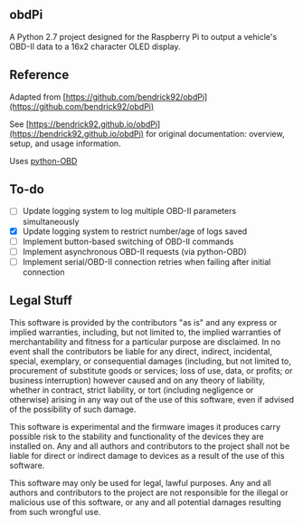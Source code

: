 ## obdPi
A Python 2.7 project designed for the Raspberry Pi to output a vehicle's OBD-II data to a 16x2 character OLED display.

## Reference
Adapted from [https://github.com/bendrick92/obdPi](https://github.com/bendrick92/obdPi)

See [https://bendrick92.github.io/obdPi](https://bendrick92.github.io/obdPi) for original documentation: overview, setup, and usage information.

Uses [python-OBD](https://github.com/brendan-w/python-OBD)

## To-do

- [ ] Update logging system to log multiple OBD-II parameters simultaneously
- [x] Update logging system to restrict number/age of logs saved
- [ ] Implement button-based switching of OBD-II commands
- [ ] Implement asynchronous OBD-II requests (via python-OBD)
- [ ] Implement serial/OBD-II connection retries when failing after initial connection

## Legal Stuff

This software is provided by the contributors "as is" and any express or implied warranties, including, but not limited to, the implied warranties of merchantability and fitness for a particular purpose are disclaimed.  In no event shall the contributors be liable for any direct, indirect, incidental, special, exemplary, or consequential damages (including, but not limited to, procurement of substitute goods or services; loss of use, data, or profits; or business interruption) however caused and on any theory of liability, whether in contract, strict liability, or tort (including negligence or otherwise) arising in any way out of the use of this software, even if advised of the possibility of such damage.

This software is experimental and the firmware images it produces carry possible risk to the stability and functionality of the devices they are installed on.  Any and all authors and contributors to the project shall not be liable for direct or indirect damage to devices as a result of the use of this software.

This software may only be used for legal, lawful purposes.  Any and all authors and contributors to the project are not responsible for the illegal or malicious use of this software, or any and all potential damages resulting from such wrongful use.
